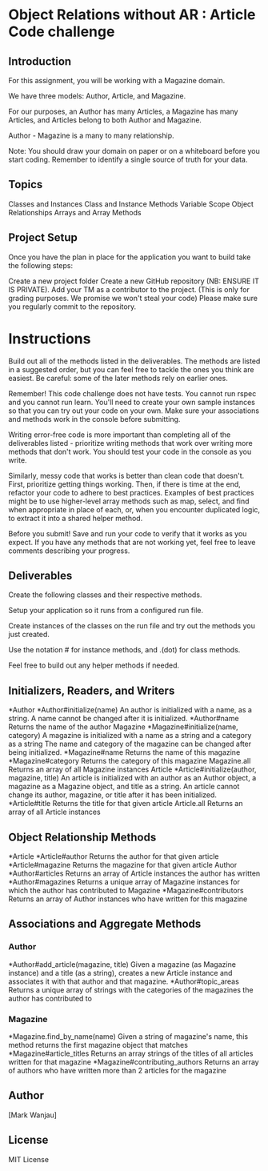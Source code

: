 # Object Relations without AR : Article Code challenge
## Introduction
For this assignment, you will be working with a Magazine domain.

 

We have three models: Author, Article, and Magazine.

 

For our purposes, an Author has many Articles, a Magazine has many Articles, and Articles belong to both Author and Magazine.

 

Author - Magazine is a many to many relationship.

 

Note: You should draw your domain on paper or on a whiteboard before you start coding. Remember to identify a single source of truth for your data.

## Topics
Classes and Instances
Class and Instance Methods
Variable Scope
Object Relationships
Arrays and Array Methods


## Project Setup
Once you have the plan in place for the application you want to build take the following steps:

Create a new project folder
Create a new GitHub repository (NB: ENSURE IT IS PRIVATE).
Add your TM as a contributor to the project. (This is only for grading purposes. We promise we won't steal your code)
Please make sure you regularly commit to the repository.


# Instructions
Build out all of the methods listed in the deliverables. The methods are listed in a suggested order, but you can feel free to tackle the ones you think are easiest. Be careful: some of the later methods rely on earlier ones.

Remember! This code challenge does not have tests. You cannot run rspec and you cannot run learn. You'll need to create your own sample instances so that you can try out your code on your own. Make sure your associations and methods work in the console before submitting.

Writing error-free code is more important than completing all of the deliverables listed - prioritize writing methods that work over writing more methods that don't work. You should test your code in the console as you write.

Similarly, messy code that works is better than clean code that doesn't. First, prioritize getting things working. Then, if there is time at the end, refactor your code to adhere to best practices. Examples of best practices might be to use higher-level array methods such as map, select, and find when appropriate in place of each, or, when you encounter duplicated logic, to extract it into a shared helper method.

Before you submit! Save and run your code to verify that it works as you expect. If you have any methods that are not working yet, feel free to leave comments describing your progress.

 

## Deliverables
Create the following classes and their respective methods.

Setup your application so it runs from a configured run file. 

Create instances of the classes on the run file and try out the methods you just created.

Use the notation # for instance methods, and .(dot) for class methods.

Feel free to build out any helper methods if needed.

 

## Initializers, Readers, and Writers
*Author
*Author#initialize(name)
An author is initialized with a name, as a string.
A name cannot be changed after it is initialized.
*Author#name
Returns the name of the author
Magazine
*Magazine#initialize(name, category)
A magazine is initialized with a name as a string and a category as a string
The name and category of the magazine can be changed after being initialized.
*Magazine#name
Returns the name of this magazine
*Magazine#category
Returns the category of this magazine
Magazine.all
Returns an array of all Magazine instances
Article
*Article#initialize(author, magazine, title)
An article is initialized with an author as an Author object, a magazine as a Magazine object, and title as a string.
An article cannot change its author, magazine, or title after it has been initialized.
*Article#title
Returns the title for that given article
Article.all
Returns an array of all Article instances
 

## Object Relationship Methods
*Article
*Article#author
Returns the author for that given article
*Article#magazine
Returns the magazine for that given article
Author
*Author#articles
Returns an array of Article instances the author has written
*Author#magazines
Returns a unique array of Magazine instances for which the author has contributed to
Magazine
*Magazine#contributors
Returns an array of Author instances who have written for this magazine
 

## Associations and Aggregate Methods
### Author
*Author#add_article(magazine, title)
Given a magazine (as Magazine instance) and a title (as a string), creates a new Article instance and associates it with that author and that magazine.
*Author#topic_areas
Returns a unique array of strings with the categories of the magazines the author has contributed to

### Magazine
*Magazine.find_by_name(name)
Given a string of magazine's name, this method returns the first magazine object that matches
*Magazine#article_titles
Returns an array strings of the titles of all articles written for that magazine
*Magazine#contributing_authors
Returns an array of authors who have written more than 2 articles for the magazine


## Author 
[Mark Wanjau]

## License
MIT License










